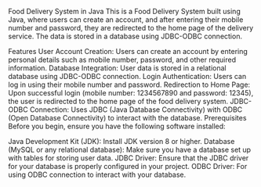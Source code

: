 Food Delivery System in Java
This is a Food Delivery System built using Java, where users can create an account, and after entering their mobile number and password, they are redirected to the home page of the delivery service. The data is stored in a database using JDBC-ODBC connection.

Features
User Account Creation: Users can create an account by entering personal details such as mobile number, password, and other required information.
Database Integration: User data is stored in a relational database using JDBC-ODBC connection.
Login Authentication: Users can log in using their mobile number and password.
Redirection to Home Page: Upon successful login (mobile number: 1234567890 and password: 12345), the user is redirected to the home page of the food delivery system.
JDBC-ODBC Connection: Uses JDBC (Java Database Connectivity) with ODBC (Open Database Connectivity) to interact with the database.
Prerequisites
Before you begin, ensure you have the following software installed:

Java Development Kit (JDK): Install JDK version 8 or higher.
Database (MySQL or any relational database): Make sure you have a database set up with tables for storing user data.
JDBC Driver: Ensure that the JDBC driver for your database is properly configured in your project.
ODBC Driver: For using ODBC connection to interact with your database.
